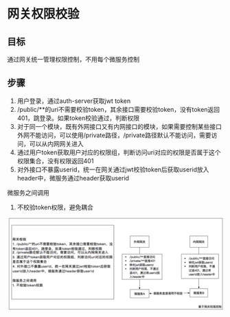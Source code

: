# 网关权限校验
## 目标  
通过网关统一管理权限控制，不用每个微服务控制

## 步骤
1. 用户登录，通过auth-server获取jwt token
2. /public/**的uri不需要校验token，其余接口需要校验token，没有token返回401，跳登录。如果token校验通过，判断权限
3. 对于同一个模块，既有外网接口又有内网接口的模块，如果需要控制某些接口外网不能访问，可以使用/private路径，/private路径默认不能访问，需要访问，可以从内网网关进入
4. 通过用户token获取用户对应的权限组，判断访问uri对应的权限是否属于这个权限集合，没有权限返回401
5. 对外接口不暴露userid，统一在网关通过jwt校验token后获取userid放入header中，微服务通过header获取userid

微服务之间调用
1. 不校验token权限，避免耦合


![网关图片](网关权限控制.png)